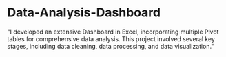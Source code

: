 # Data-Analysis-Dashboard
"I developed an extensive Dashboard in Excel, incorporating multiple Pivot tables for comprehensive data analysis. This project involved several key stages, including data cleaning, data processing, and data visualization."
